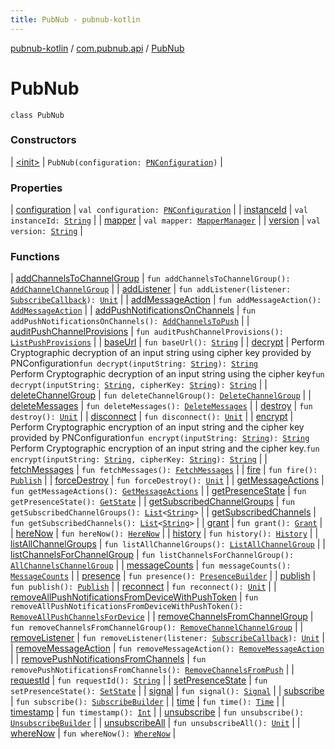 ```yaml
---
title: PubNub - pubnub-kotlin
---
```


[pubnub-kotlin](../../index.html) / [com.pubnub.api](../index.html) / [PubNub](./index.html)

# PubNub

`class PubNub`

### Constructors

| [&lt;init&gt;](-init-.html) | `PubNub(configuration: `[`PNConfiguration`](../-p-n-configuration/index.html)`)` |

### Properties

| [configuration](configuration.html) | `val configuration: `[`PNConfiguration`](../-p-n-configuration/index.html) |
| [instanceId](instance-id.html) | `val instanceId: `[`String`](https://kotlinlang.org/api/latest/jvm/stdlib/kotlin/-string/index.html) |
| [mapper](mapper.html) | `val mapper: `[`MapperManager`](../../com.pubnub.api.managers/-mapper-manager/index.html) |
| [version](version.html) | `val version: `[`String`](https://kotlinlang.org/api/latest/jvm/stdlib/kotlin/-string/index.html) |

### Functions

| [addChannelsToChannelGroup](add-channels-to-channel-group.html) | `fun addChannelsToChannelGroup(): `[`AddChannelChannelGroup`](../../com.pubnub.api.endpoints.channel_groups/-add-channel-channel-group/index.html) |
| [addListener](add-listener.html) | `fun addListener(listener: `[`SubscribeCallback`](../../com.pubnub.api.callbacks/-subscribe-callback/index.html)`): `[`Unit`](https://kotlinlang.org/api/latest/jvm/stdlib/kotlin/-unit/index.html) |
| [addMessageAction](add-message-action.html) | `fun addMessageAction(): `[`AddMessageAction`](../../com.pubnub.api.endpoints.message_actions/-add-message-action/index.html) |
| [addPushNotificationsOnChannels](add-push-notifications-on-channels.html) | `fun addPushNotificationsOnChannels(): `[`AddChannelsToPush`](../../com.pubnub.api.endpoints.push/-add-channels-to-push/index.html) |
| [auditPushChannelProvisions](audit-push-channel-provisions.html) | `fun auditPushChannelProvisions(): `[`ListPushProvisions`](../../com.pubnub.api.endpoints.push/-list-push-provisions/index.html) |
| [baseUrl](base-url.html) | `fun baseUrl(): `[`String`](https://kotlinlang.org/api/latest/jvm/stdlib/kotlin/-string/index.html) |
| [decrypt](decrypt.html) | Perform Cryptographic decryption of an input string using cipher key provided by PNConfiguration`fun decrypt(inputString: `[`String`](https://kotlinlang.org/api/latest/jvm/stdlib/kotlin/-string/index.html)`): `[`String`](https://kotlinlang.org/api/latest/jvm/stdlib/kotlin/-string/index.html)<br>Perform Cryptographic decryption of an input string using the cipher key`fun decrypt(inputString: `[`String`](https://kotlinlang.org/api/latest/jvm/stdlib/kotlin/-string/index.html)`, cipherKey: `[`String`](https://kotlinlang.org/api/latest/jvm/stdlib/kotlin/-string/index.html)`): `[`String`](https://kotlinlang.org/api/latest/jvm/stdlib/kotlin/-string/index.html) |
| [deleteChannelGroup](delete-channel-group.html) | `fun deleteChannelGroup(): `[`DeleteChannelGroup`](../../com.pubnub.api.endpoints.channel_groups/-delete-channel-group/index.html) |
| [deleteMessages](delete-messages.html) | `fun deleteMessages(): `[`DeleteMessages`](../../com.pubnub.api.endpoints/-delete-messages/index.html) |
| [destroy](destroy.html) | `fun destroy(): `[`Unit`](https://kotlinlang.org/api/latest/jvm/stdlib/kotlin/-unit/index.html) |
| [disconnect](disconnect.html) | `fun disconnect(): `[`Unit`](https://kotlinlang.org/api/latest/jvm/stdlib/kotlin/-unit/index.html) |
| [encrypt](encrypt.html) | Perform Cryptographic encryption of an input string and the cipher key provided by PNConfiguration`fun encrypt(inputString: `[`String`](https://kotlinlang.org/api/latest/jvm/stdlib/kotlin/-string/index.html)`): `[`String`](https://kotlinlang.org/api/latest/jvm/stdlib/kotlin/-string/index.html)<br>Perform Cryptographic encryption of an input string and the cipher key.`fun encrypt(inputString: `[`String`](https://kotlinlang.org/api/latest/jvm/stdlib/kotlin/-string/index.html)`, cipherKey: `[`String`](https://kotlinlang.org/api/latest/jvm/stdlib/kotlin/-string/index.html)`): `[`String`](https://kotlinlang.org/api/latest/jvm/stdlib/kotlin/-string/index.html) |
| [fetchMessages](fetch-messages.html) | `fun fetchMessages(): `[`FetchMessages`](../../com.pubnub.api.endpoints/-fetch-messages/index.html) |
| [fire](fire.html) | `fun fire(): `[`Publish`](../../com.pubnub.api.endpoints.pubsub/-publish/index.html) |
| [forceDestroy](force-destroy.html) | `fun forceDestroy(): `[`Unit`](https://kotlinlang.org/api/latest/jvm/stdlib/kotlin/-unit/index.html) |
| [getMessageActions](get-message-actions.html) | `fun getMessageActions(): `[`GetMessageActions`](../../com.pubnub.api.endpoints.message_actions/-get-message-actions/index.html) |
| [getPresenceState](get-presence-state.html) | `fun getPresenceState(): `[`GetState`](../../com.pubnub.api.endpoints.presence/-get-state/index.html) |
| [getSubscribedChannelGroups](get-subscribed-channel-groups.html) | `fun getSubscribedChannelGroups(): `[`List`](https://kotlinlang.org/api/latest/jvm/stdlib/kotlin.collections/-list/index.html)`<`[`String`](https://kotlinlang.org/api/latest/jvm/stdlib/kotlin/-string/index.html)`>` |
| [getSubscribedChannels](get-subscribed-channels.html) | `fun getSubscribedChannels(): `[`List`](https://kotlinlang.org/api/latest/jvm/stdlib/kotlin.collections/-list/index.html)`<`[`String`](https://kotlinlang.org/api/latest/jvm/stdlib/kotlin/-string/index.html)`>` |
| [grant](grant.html) | `fun grant(): `[`Grant`](../../com.pubnub.api.endpoints.access/-grant/index.html) |
| [hereNow](here-now.html) | `fun hereNow(): `[`HereNow`](../../com.pubnub.api.endpoints.presence/-here-now/index.html) |
| [history](history.html) | `fun history(): `[`History`](../../com.pubnub.api.endpoints/-history/index.html) |
| [listAllChannelGroups](list-all-channel-groups.html) | `fun listAllChannelGroups(): `[`ListAllChannelGroup`](../../com.pubnub.api.endpoints.channel_groups/-list-all-channel-group/index.html) |
| [listChannelsForChannelGroup](list-channels-for-channel-group.html) | `fun listChannelsForChannelGroup(): `[`AllChannelsChannelGroup`](../../com.pubnub.api.endpoints.channel_groups/-all-channels-channel-group/index.html) |
| [messageCounts](message-counts.html) | `fun messageCounts(): `[`MessageCounts`](../../com.pubnub.api.endpoints/-message-counts/index.html) |
| [presence](presence.html) | `fun presence(): `[`PresenceBuilder`](../../com.pubnub.api.builder/-presence-builder/index.html) |
| [publish](publish.html) | `fun publish(): `[`Publish`](../../com.pubnub.api.endpoints.pubsub/-publish/index.html) |
| [reconnect](reconnect.html) | `fun reconnect(): `[`Unit`](https://kotlinlang.org/api/latest/jvm/stdlib/kotlin/-unit/index.html) |
| [removeAllPushNotificationsFromDeviceWithPushToken](remove-all-push-notifications-from-device-with-push-token.html) | `fun removeAllPushNotificationsFromDeviceWithPushToken(): `[`RemoveAllPushChannelsForDevice`](../../com.pubnub.api.endpoints.push/-remove-all-push-channels-for-device/index.html) |
| [removeChannelsFromChannelGroup](remove-channels-from-channel-group.html) | `fun removeChannelsFromChannelGroup(): `[`RemoveChannelChannelGroup`](../../com.pubnub.api.endpoints.channel_groups/-remove-channel-channel-group/index.html) |
| [removeListener](remove-listener.html) | `fun removeListener(listener: `[`SubscribeCallback`](../../com.pubnub.api.callbacks/-subscribe-callback/index.html)`): `[`Unit`](https://kotlinlang.org/api/latest/jvm/stdlib/kotlin/-unit/index.html) |
| [removeMessageAction](remove-message-action.html) | `fun removeMessageAction(): `[`RemoveMessageAction`](../../com.pubnub.api.endpoints.message_actions/-remove-message-action/index.html) |
| [removePushNotificationsFromChannels](remove-push-notifications-from-channels.html) | `fun removePushNotificationsFromChannels(): `[`RemoveChannelsFromPush`](../../com.pubnub.api.endpoints.push/-remove-channels-from-push/index.html) |
| [requestId](request-id.html) | `fun requestId(): `[`String`](https://kotlinlang.org/api/latest/jvm/stdlib/kotlin/-string/index.html) |
| [setPresenceState](set-presence-state.html) | `fun setPresenceState(): `[`SetState`](../../com.pubnub.api.endpoints.presence/-set-state/index.html) |
| [signal](signal.html) | `fun signal(): `[`Signal`](../../com.pubnub.api.endpoints.pubsub/-signal/index.html) |
| [subscribe](subscribe.html) | `fun subscribe(): `[`SubscribeBuilder`](../../com.pubnub.api.builder/-subscribe-builder/index.html) |
| [time](time.html) | `fun time(): `[`Time`](../../com.pubnub.api.endpoints/-time/index.html) |
| [timestamp](timestamp.html) | `fun timestamp(): `[`Int`](https://kotlinlang.org/api/latest/jvm/stdlib/kotlin/-int/index.html) |
| [unsubscribe](unsubscribe.html) | `fun unsubscribe(): `[`UnsubscribeBuilder`](../../com.pubnub.api.builder/-unsubscribe-builder/index.html) |
| [unsubscribeAll](unsubscribe-all.html) | `fun unsubscribeAll(): `[`Unit`](https://kotlinlang.org/api/latest/jvm/stdlib/kotlin/-unit/index.html) |
| [whereNow](where-now.html) | `fun whereNow(): `[`WhereNow`](../../com.pubnub.api.endpoints.presence/-where-now/index.html) |


